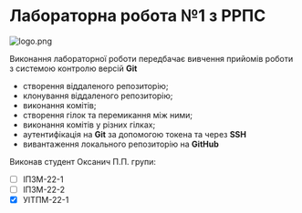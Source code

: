 # Лабораторна робота №1 з РРПС
![logo.png](https://github.com/PetroOk/RRPS01-/blob/138e11c30daae367e5df492f5485352fd02a820a/logo.png)

Виконання лабораторної роботи передбачає вивчення прийомів роботи з системою контролю версій **Git**

- створення віддаленого репозиторію;
- клонування віддаленого репозиторію;
- виконання комітів;
- створення гілок та перемикання між ними;
- виконання комітів у різних гілках;
- аутентифікація на **Git** за допомогою токена та через **SSH**
- вивантаження локального репозиторію на **GitHub**

Виконав студент Оксанич П.П. групи:

- [ ] ІПЗМ-22-1
- [ ] ІПЗМ-22-2
- [x] УІТПМ-22-1
